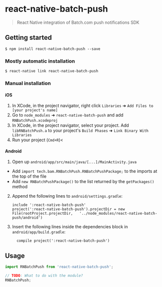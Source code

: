 # react-native-batch-push
> React Native integration of Batch.com push notifications SDK

## Getting started

`$ npm install react-native-batch-push --save`

### Mostly automatic installation

`$ react-native link react-native-batch-push`

### Manual installation


#### iOS

1. In XCode, in the project navigator, right click `Libraries` ➜ `Add Files to [your project's name]`
2. Go to `node_modules` ➜ `react-native-batch-push` and add `RNBatchPush.xcodeproj`
3. In XCode, in the project navigator, select your project. Add `libRNBatchPush.a` to your project's `Build Phases` ➜ `Link Binary With Libraries`
4. Run your project (`Cmd+R`)<

#### Android

1. Open up `android/app/src/main/java/[...]/MainActivity.java`
  - Add `import tech.bam.RNBatchPush.RNBatchPushPackage;` to the imports at the top of the file
  - Add `new RNBatchPushPackage()` to the list returned by the `getPackages()` method
2. Append the following lines to `android/settings.gradle`:
  	```
  	include ':react-native-batch-push'
  	project(':react-native-batch-push').projectDir = new File(rootProject.projectDir, 	'../node_modules/react-native-batch-push/android')
  	```
3. Insert the following lines inside the dependencies block in `android/app/build.gradle`:
  	```
      compile project(':react-native-batch-push')
  	```


## Usage
```javascript
import RNBatchPush from 'react-native-batch-push';

// TODO: What to do with the module?
RNBatchPush;
```
  